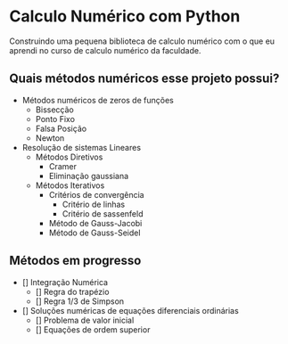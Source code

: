 # Calculo Numérico com Python

Construindo uma pequena biblioteca de calculo numérico com o que eu aprendi no curso de calculo numérico da faculdade.

## Quais métodos numéricos esse projeto possui?


- Métodos numéricos de zeros de funções
  - Bissecção
  - Ponto Fixo
  - Falsa Posição
  - Newton
- Resolução de sistemas Lineares
  - Métodos Diretivos
    - Cramer
    - Eliminação gaussiana   
  - Métodos Iterativos
    - Critérios de convergência
      - Critério de linhas
      - Critério de sassenfeld
    - Método de Gauss-Jacobi
    - Método de Gauss-Seidel    

## Métodos em progresso

- [] Integração Numérica
  - [] Regra do trapézio
  - [] Regra 1/3 de Simpson
- [] Soluções numéricas de equações diferenciais ordinárias
  - [] Problema de valor inicial
  - [] Equações de ordem superior
